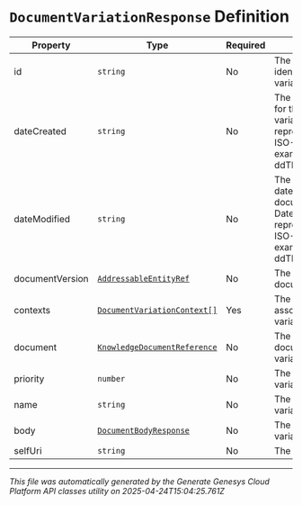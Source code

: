 # `DocumentVariationResponse` Definition

| Property | Type | Required | Description |
|----------|------|----------|-------------|
| id | `string` | No | The globally unique identifier for the variation. |
| dateCreated | `string` | No | The creation date-time for the document variation. Date time is represented as an ISO-8601 string. For example: yyyy-MM-ddTHH:mm:ss[.mmm]Z |
| dateModified | `string` | No | The last modification date-time for the document variation. Date time is represented as an ISO-8601 string. For example: yyyy-MM-ddTHH:mm:ss[.mmm]Z |
| documentVersion | [`AddressableEntityRef`](addressableentityref-definition.md) | No | The version of the document. |
| contexts | [`DocumentVariationContext[]`](documentvariationcontext-definition.md) | Yes | The context values associated with the variation. |
| document | [`KnowledgeDocumentReference`](knowledgedocumentreference-definition.md) | No | The reference to document to which the variation is associated. |
| priority | `number` | No | The priority of the variation. |
| name | `string` | No | The name of the variation. |
| body | [`DocumentBodyResponse`](documentbodyresponse-definition.md) | No | The content for the variation. |
| selfUri | `string` | No | The URI for this object |

---

*This file was automatically generated by the Generate Genesys Cloud Platform API classes utility on 2025-04-24T15:04:25.761Z*